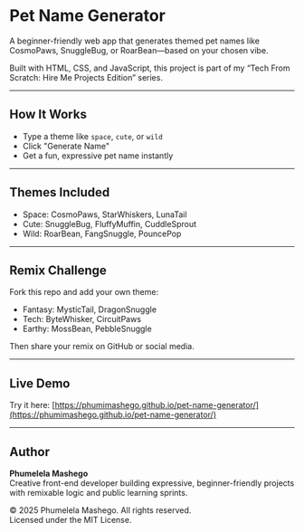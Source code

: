 # Pet Name Generator

A beginner-friendly web app that generates themed pet names like CosmoPaws, SnuggleBug, or RoarBean—based on your chosen vibe.

Built with HTML, CSS, and JavaScript, this project is part of my “Tech From Scratch: Hire Me Projects Edition” series.

---

## How It Works

- Type a theme like `space`, `cute`, or `wild`
- Click "Generate Name"
- Get a fun, expressive pet name instantly

---

## Themes Included

- Space: CosmoPaws, StarWhiskers, LunaTail  
- Cute: SnuggleBug, FluffyMuffin, CuddleSprout  
- Wild: RoarBean, FangSnuggle, PouncePop  

---

## Remix Challenge

Fork this repo and add your own theme:
- Fantasy: MysticTail, DragonSnuggle
- Tech: ByteWhisker, CircuitPaws
- Earthy: MossBean, PebbleSnuggle

Then share your remix on GitHub or social media.

---

## Live Demo

Try it here: [https://phumimashego.github.io/pet-name-generator/](https://phumimashego.github.io/pet-name-generator/)

---

## Author

**Phumelela Mashego**  
Creative front-end developer building expressive, beginner-friendly projects with remixable logic and public learning sprints.

© 2025 Phumelela Mashego. All rights reserved.  
Licensed under the MIT License.
